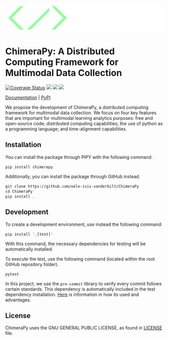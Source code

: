 ![logo](docs/_static/chimerapy_logo_with_name.png)

# ChimeraPy: A Distributed Computing Framework for Multimodal Data Collection

[![Coverage Status](https://coveralls.io/repos/github/oele-isis-vanderbilt/ChimeraPy/badge.svg?branch=main)](https://coveralls.io/github/oele-isis-vanderbilt/ChimeraPy?branch=main) ![](https://img.shields.io/github/workflow/status/oele-isis-vanderbilt/ChimeraPy/Test) ![](https://img.shields.io/github/license/oele-isis-vanderbilt/ChimeraPy) ![](https://img.shields.io/badge/style-black-black)

[Documentation](https://oele-isis-vanderbilt.github.io/ChimeraPy) | [PyPI](https://pypi.org/project/chimerapy/)

We propose the development of ChimeraPy, a distributed computing framework for multimodal data collection. We focus on four key features that are important for multimodal learning analytics purposes: free and open-source code; distributed computing capabilities; the use of python as a programming language; and time-alignment capabilities.

## Installation

You can install the package through PIPY with the following command.

```
pip install chimerapy
```

Additionally, you can install the package through GitHub instead.

```
git clone https://github.com/oele-isis-vanderbilt/ChimeraPy
cd ChimeraPy
pip install .
```

## Development

To create a development environment, use instead the following command:

```
pip install '.[test]'
```

With this command, the necessary dependencies for testing will be automatically
installed.

To execute the test, use the following command (located within the root
GitHub repository folder).

```
pytest
```

In this project, we use the `pre-commit` library to verify every commit
follows certain standards. This dependency is automatically included in
the test dependency installation. [Here](https://pre-commit.com) is
information in how its used and advantages.

## License

ChimeraPy uses the GNU GENERAL PUBLIC LICENSE, as found in [LICENSE](https://oele-isis-vanderbilt/ChimeraPy/blob/main/LICENSE) file.
